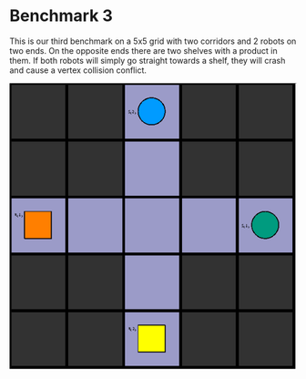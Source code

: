 # Benchmark 3

This is our third benchmark on a 5x5 grid with two corridors and 2 robots on two ends. On the opposite ends there are two shelves with a product in them. If both robots will simply go straight towards a shelf, they will crash and cause a vertex collision conflict.


![Benchmark3](instance/x5_y5_n9_r2_s2_ps0_pr2_u2_o2_N003.png "Benchmark3")

